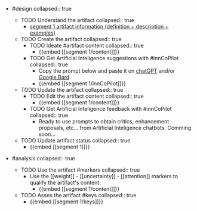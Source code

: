 
- #design
   collapsed:: true
  - TODO Understand the artifact
    collapsed:: true
    - [segment 1 artifact information (definition + description + examples)](https://go.innbok.com/#/page/innBoK%2Fsegment-%28id%29%2Finfo)
  - TODO Create the artifact
     collapsed:: true
    - TODO Ideate #artifact content
      collapsed:: true
      - {{embed [[segment 1/content]]}}
    - TODO Get Artificial Inteligence suggestions with #innCoPilot
      collapsed:: true
      - Copy the prompt below and paste it on [chatGPT](https://chat.openai.com) and/or [Google Bard](https://bard.google.com/chat)
      - {{embed [[segment 1/innCoPilot]]}}
  - TODO Update the artifact
    collapsed:: true
    - TODO Edit the artifact content
     collapsed:: true
      - {{embed [[segment 1/content]]}}
    - TODO Get Artificial Inteligence feedback with #innCoPilot
      collapsed:: true
      - Ready to use prompts to obtain critics, enhancement proposals, etc... from Artificial Inteligence chatbots. Comming soon...
  - TODO Update artifact status
    collapsed:: true
    - {{embed [[segment 1]]}}


- #analysis
  collapsed:: true
  - TODO Use the artifact #markers
    collapsed:: true
    - Use the [[weight]] - [[uncertainty]] - [[attention]] markers to qualify the artifact's content:
      - {{embed [[segment 1/content]]}}
  - TODO Asses the artifact #keys
    collapsed:: true
    - {{embed [[segment 1/keys]]}}



